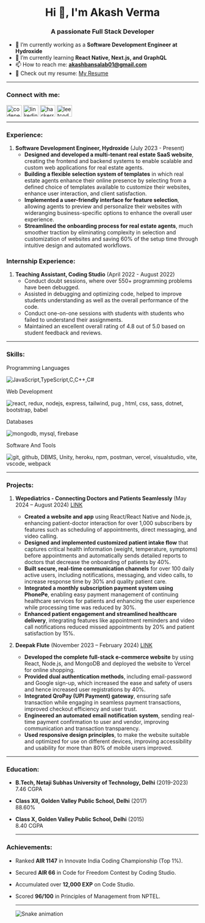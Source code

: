 
<h1 align="center">Hi 👋, I'm Akash Verma</h1>
<h3 align="center">A passionate Full Stack Developer</h3>

- 🔭 I’m currently working as a **Software Development Engineer at Hydroxide**
- 🌱 I’m currently learning **React Native, Next.js, and GraphQL**
- 📫 How to reach me: **akashbansalab01@gmail.com**
- 📄 Check out my resume: [My Resume](https://drive.google.com/file/d/1vaFxNBSm9jh6L8wCJMPUYiqmmICWQD7I/view?usp=sharing)

---

<h3 align="left">Connect with me:</h3>
<p align="left">
  <a href="https://codepen.io/vermaakash" target="_blank"><img align="center" src="https://raw.githubusercontent.com/rahuldkjain/github-profile-readme-generator/master/src/images/icons/Social/codepen.svg" alt="codepen" height="30" width="40" /></a>
  <a href="https://www.linkedin.com/in/akash-verma-5398a220b" target="blank"><img align="center" src="https://raw.githubusercontent.com/rahuldkjain/github-profile-readme-generator/master/src/images/icons/Social/linked-in-alt.svg" alt="linkedin" height="30" width="40" /></a>
  <a href="https://www.hackerrank.com/akashvermaab01" target="blank"><img align="center" src="https://raw.githubusercontent.com/rahuldkjain/github-profile-readme-generator/master/src/images/icons/Social/hackerrank.svg" alt="hackerrank" height="30" width="40" /></a>
  <a href="https://leetcode.com/u/akashvermaab01/" target="blank"><img align="center" src="https://raw.githubusercontent.com/rahuldkjain/github-profile-readme-generator/master/src/images/icons/Social/leet-code.svg" alt="leetcode" height="30" width="40" /></a>
</p>

---

<h3 align="left">Experience:</h3>

1. **Software Development Engineer, Hydroxide** (July 2023 - Present)
   - **Designed and developed a multi-tenant real estate SaaS website**, creating the frontend and backend systems to enable scalable and
custom web applications for real estate agents.
   - **Building a flexible selection system of templates** in which real estate agents enhance their online presence by selecting from a defined
choice of templates available to customize their websites, enhance user interaction, and client satisfaction.
   - **Implemented a user-friendly interface for feature selection**, allowing agents to preview and personalize their websites with wideranging business-specific options to enhance the overall user experience.
   - **Streamlined the onboarding process for real estate agents**, much smoother traction by eliminating complexity in selection and
customization of websites and saving 60% of the setup time through intuitive design and automated workflows.

<h3 align="left">Internship Experience:</h3>

1. **Teaching Assistant, Coding Studio** (April 2022 - August 2022)  
   - Conduct doubt sessions, where over 550+ programming problems have been debugged.
   - Assisted in debugging and optimizing code, helped to improve students understanding as well as the overall performance of the code.
   - Conduct one-on-one sessions with students with students who failed to understand their assignments.
   - Maintained an excellent overall rating of 4.8 out of 5.0 based on student feedback and reviews.

---

<h3 align="left">Skills:</h3>
<p align="left">Programming Languages</p>
<p align="left">
  <img src="https://skillicons.dev/icons?i=js,ts,c,cs,cpp" alt="JavaScript,TypeScript,C,C++,C#" />
</p>

<p align="left">Web Development</p>
<p align="left">
  <img src="https://skillicons.dev/icons?i=react,redux,nodejs,express,tailwind,pug,html,css,sass,dotnet,bootstrap,babel" alt="react, redux, nodejs, express, tailwind, pug , html, css, sass, dotnet, bootstrap, babel" />
</p>

<p align="left">Databases</p>
<p align="left">
  <img src="https://skillicons.dev/icons?i=mongodb,mysql,firebase" alt="mongodb, mysql, firebase" />
</p>

<p align="left">Software And Tools</p>
<p align="left">
  <img src="https://skillicons.dev/icons?i=git,github,unity,heroku,npm,postman,vercel,visualstudio,vite,vscode,webpack" alt="git, github, DBMS, Unity, heroku, npm, postman, vercel, visualstudio, vite, vscode, webpack" />
</p>


---

<h3 align="left">Projects:</h3>

1. **Wepediatrics - Connecting Doctors and Patients Seamlessly** (May 2024 – August 2024)  [LINK](https://www.wepediatrics.com/)
   - **Created a website and app** using React/React Native and Node.js, enhancing patient-doctor interaction for over 1,000 subscribers by
features such as scheduling of appointments, direct messaging, and video calling.
   - **Designed and implemented customized patient intake flow** that captures critical health information (weight, temperature, symptoms)
before appointments and automatically sends detailed reports to doctors that decrease the onboarding of patients by 40%.
   - **Built secure, real-time communication channels** for over 100 daily active users, including notifications, messaging, and video calls, to
increase response time by 30% and quality patient care.
   - **Integrated a monthly subscription payment system using PhonePe**, enabling easy payment management of continuing healthcare
services for patients and enhancing the user experience while processing time was reduced by 30%.
   - **Enhanced patient engagement and streamlined healthcare delivery**, integrating features like appointment reminders and video call
notifications reduced missed appointments by 20% and patient satisfaction by 15%.


2. **Deepak Flute** (November 2023 – February 2024)  [LINK](https://www.deepakflute.com/)
   - **Developed the complete full-stack e-commerce website** by using React, Node.js, and MongoDB and deployed the website to Vercel
for online shopping.
   - **Provided dual authentication methods**, including email-password and Google sign-up, which increased the ease and safety of users
and hence increased user registrations by 40%.
   - **Integrated QroPay (UPI Payment) gateway**, ensuring safe transaction while engaging in seamless payment transactions, improved
checkout efficiency and user trust.
   - **Engineered an automated email notification system**, sending real-time payment confirmation to user and vendor, improving
communication and transaction transparency.
   - **Used responsive design principles**, to make the website suitable and optimized for use on different devices, improving accessibility
and usability for more than 80% of mobile users improved.

---

<h3 align="left">Education:</h3>

- **B.Tech, Netaji Subhas University of Technology, Delhi** (2019-2023)  
   7.46 CGPA
- **Class XII, Golden Valley Public School, Delhi** (2017)  
   88.60%
- **Class X, Golden Valley Public School, Delhi** (2015)  
   8.40 CGPA

  ---

<h3 align="left">Achievements:</h3>

- Ranked **AIR 1147** in Innovate India Coding Championship (Top 1%).
- Secured **AIR 66** in Code for Freedom Contest by Coding Studio.
- Accumulated over **12,000 EXP** on Code Studio.
- Scored **96/100** in Principles of Management from NPTEL.

  ---

  <img src="https://raw.githubusercontent.com/akash-1712/akash-1712/output/snake.svg" alt="Snake animation" />
